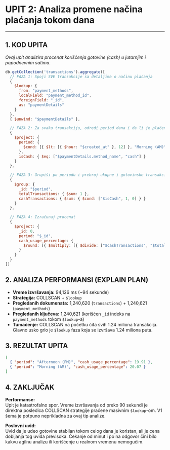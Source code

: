 # UPIT 2: Analiza promene načina plaćanja tokom dana

---

## 1. KOD UPITA

*Ovaj upit analizira procenat korišćenja gotovine (cash) u jutarnjim i popodnevnim satima.*

```javascript
db.getCollection('transactions').aggregate([
  // FAZA 1: Spoji SVE transakcije sa detaljima o načinu plaćanja
  {
    $lookup: {
      from: "payment_methods",
      localField: "payment_method_id",
      foreignField: "_id",
      as: "paymentDetails"
    }
  },
  { $unwind: "$paymentDetails" },

  // FAZA 2: Za svaku transakciju, odredi period dana i da li je plaćena gotovinom
  {
    $project: {
      period: {
        $cond: [{ $lt: [{ $hour: "$created_at" }, 12] }, "Morning (AM)", "Afternoon (PM)"]
      },
      isCash: { $eq: ["$paymentDetails.method_name", "cash"] }
    }
  },

  // FAZA 3: Grupiši po periodu i prebroj ukupne i gotovinske transakcije
  {
    $group: {
      _id: "$period",
      totalTransactions: { $sum: 1 },
      cashTransactions: { $sum: { $cond: ["$isCash", 1, 0] } }
    }
  },

  // FAZA 4: Izračunaj procenat
  {
    $project: {
      _id: 0,
      period: "$_id",
      cash_usage_percentage: {
        $round: [{ $multiply: [{ $divide: ["$cashTransactions", "$totalTransactions"] }, 100] }, 2]
      }
    }
  }
])
```


## 2. ANALIZA PERFORMANSI (EXPLAIN PLAN)

- **Vreme izvršavanja:** 94,126 ms (~94 sekunde)  
- **Strategija:** COLLSCAN + `$lookup`  
- **Pregledanih dokumenata:** 1,240,620 (`transactions`) + 1,240,621 (`payment_methods`)  
- **Pregledanih ključeva:** 1,240,621 (korišćen `_id` indeks na `payment_methods` tokom `$lookup`-a)  
- **Tumačenje:** COLLSCAN na početku čita svih 1.24 miliona transakcija. Glavno usko grlo je `$lookup` faza koja se izvršava 1.24 miliona puta.

## 3. REZULTAT UPITA

```json
[
  { "period": "Afternoon (PM)", "cash_usage_percentage": 19.91 },
  { "period": "Morning (AM)", "cash_usage_percentage": 20.07 }
]
```
## 4. ZAKLJUČAK

**Performanse:**  
Upit je katastrofalno spor. Vreme izvršavanja od preko 90 sekundi je direktna posledica COLLSCAN strategije praćene masivnim `$lookup`-om. V1 šema je potpuno neprikladna za ovaj tip analize.

**Poslovni uvid:**  
Uvid da je udeo gotovine stabilan tokom celog dana je koristan, ali je cena dobijanja tog uvida previsoka. Čekanje od minut i po na odgovor čini bilo kakvu agilnu analizu ili korišćenje u realnom vremenu nemogućim.
